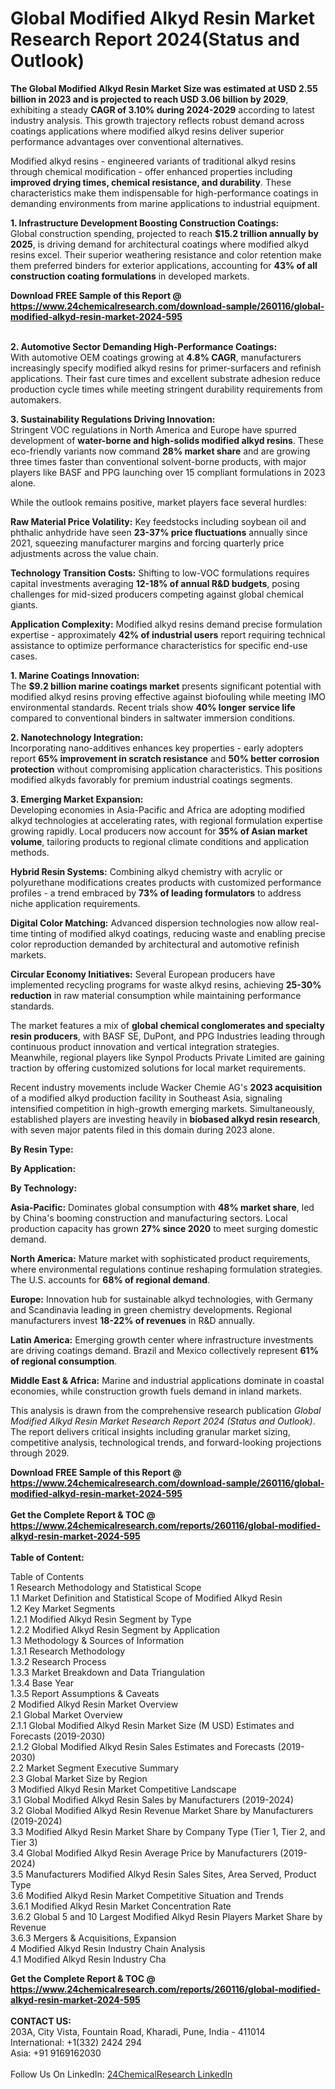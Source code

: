 <h1>Global Modified Alkyd Resin Market Research Report 2024(Status and Outlook)</h1><p><strong>The Global Modified Alkyd Resin Market Size was estimated at USD 2.55 billion in 2023 and is projected to reach USD 3.06 billion by 2029</strong>, exhibiting a steady <strong>CAGR of 3.10% during 2024-2029</strong> according to latest industry analysis. This growth trajectory reflects robust demand across coatings applications where modified alkyd resins deliver superior performance advantages over conventional alternatives.</p><p>Modified alkyd resins - engineered variants of traditional alkyd resins through chemical modification - offer enhanced properties including <strong>improved drying times, chemical resistance, and durability</strong>. These characteristics make them indispensable for high-performance coatings in demanding environments from marine applications to industrial equipment.</p><p><strong>1. Infrastructure Development Boosting Construction Coatings:</strong><br>
Global construction spending, projected to reach <strong>$15.2 trillion annually by 2025</strong>, is driving demand for architectural coatings where modified alkyd resins excel. Their superior weathering resistance and color retention make them preferred binders for exterior applications, accounting for <strong>43% of all construction coating formulations</strong> in developed markets.</p><div><b>Download FREE Sample of this Report @ 
            <a href="https://www.24chemicalresearch.com/download-sample/260116/global-modified-alkyd-resin-market-2024-595">
            https://www.24chemicalresearch.com/download-sample/260116/global-modified-alkyd-resin-market-2024-595</a></b></div><br><p><strong>2. Automotive Sector Demanding High-Performance Coatings:</strong><br>
With automotive OEM coatings growing at <strong>4.8% CAGR</strong>, manufacturers increasingly specify modified alkyd resins for primer-surfacers and refinish applications. Their fast cure times and excellent substrate adhesion reduce production cycle times while meeting stringent durability requirements from automakers.</p><p><strong>3. Sustainability Regulations Driving Innovation:</strong><br>
Stringent VOC regulations in North America and Europe have spurred development of <strong>water-borne and high-solids modified alkyd resins</strong>. These eco-friendly variants now command <strong>28% market share</strong> and are growing three times faster than conventional solvent-borne products, with major players like BASF and PPG launching over 15 compliant formulations in 2023 alone.</p><p>While the outlook remains positive, market players face several hurdles:</p><p><strong>Raw Material Price Volatility:</strong> Key feedstocks including soybean oil and phthalic anhydride have seen <strong>23-37% price fluctuations</strong> annually since 2021, squeezing manufacturer margins and forcing quarterly price adjustments across the value chain.</p><p><strong>Technology Transition Costs:</strong> Shifting to low-VOC formulations requires capital investments averaging <strong>12-18% of annual R&amp;D budgets</strong>, posing challenges for mid-sized producers competing against global chemical giants.</p><p><strong>Application Complexity:</strong> Modified alkyd resins demand precise formulation expertise - approximately <strong>42% of industrial users</strong> report requiring technical assistance to optimize performance characteristics for specific end-use cases.</p><p><strong>1. Marine Coatings Innovation:</strong><br>
The <strong>$9.2 billion marine coatings market</strong> presents significant potential with modified alkyd resins proving effective against biofouling while meeting IMO environmental standards. Recent trials show <strong>40% longer service life</strong> compared to conventional binders in saltwater immersion conditions.</p><p><strong>2. Nanotechnology Integration:</strong><br>
Incorporating nano-additives enhances key properties - early adopters report <strong>65% improvement in scratch resistance</strong> and <strong>50% better corrosion protection</strong> without compromising application characteristics. This positions modified alkyds favorably for premium industrial coatings segments.</p><p><strong>3. Emerging Market Expansion:</strong><br>
Developing economies in Asia-Pacific and Africa are adopting modified alkyd technologies at accelerating rates, with regional formulation expertise growing rapidly. Local producers now account for <strong>35% of Asian market volume</strong>, tailoring products to regional climate conditions and application methods.</p><p><strong>Hybrid Resin Systems:</strong> Combining alkyd chemistry with acrylic or polyurethane modifications creates products with customized performance profiles - a trend embraced by <strong>73% of leading formulators</strong> to address niche application requirements.</p><p><strong>Digital Color Matching:</strong> Advanced dispersion technologies now allow real-time tinting of modified alkyd coatings, reducing waste and enabling precise color reproduction demanded by architectural and automotive refinish markets.</p><p><strong>Circular Economy Initiatives:</strong> Several European producers have implemented recycling programs for waste alkyd resins, achieving <strong>25-30% reduction</strong> in raw material consumption while maintaining performance standards.</p><p>The market features a mix of <strong>global chemical conglomerates and specialty resin producers</strong>, with BASF SE, DuPont, and PPG Industries leading through continuous product innovation and vertical integration strategies. Meanwhile, regional players like Synpol Products Private Limited are gaining traction by offering customized solutions for local market requirements.</p><p>Recent industry movements include Wacker Chemie AG's <strong>2023 acquisition</strong> of a modified alkyd production facility in Southeast Asia, signaling intensified competition in high-growth emerging markets. Simultaneously, established players are investing heavily in <strong>biobased alkyd resin research</strong>, with seven major patents filed in this domain during 2023 alone.</p><p><strong>By Resin Type:</strong></p><p><strong>By Application:</strong></p><p><strong>By Technology:</strong></p><p><strong>Asia-Pacific:</strong> Dominates global consumption with <strong>48% market share</strong>, led by China's booming construction and manufacturing sectors. Local production capacity has grown <strong>27% since 2020</strong> to meet surging domestic demand.</p><p><strong>North America:</strong> Mature market with sophisticated product requirements, where environmental regulations continue reshaping formulation strategies. The U.S. accounts for <strong>68% of regional demand</strong>.</p><p><strong>Europe:</strong> Innovation hub for sustainable alkyd technologies, with Germany and Scandinavia leading in green chemistry developments. Regional manufacturers invest <strong>18-22% of revenues</strong> in R&amp;D annually.</p><p><strong>Latin America:</strong> Emerging growth center where infrastructure investments are driving coatings demand. Brazil and Mexico collectively represent <strong>61% of regional consumption</strong>.</p><p><strong>Middle East &amp; Africa:</strong> Marine and industrial applications dominate in coastal economies, while construction growth fuels demand in inland markets.</p><p>This analysis is drawn from the comprehensive research publication <em>Global Modified Alkyd Resin Market Research Report 2024 (Status and Outlook)</em>. The report delivers critical insights including granular market sizing, competitive analysis, technological trends, and forward-looking projections through 2029.</p><div><b>Download FREE Sample of this Report @ 
            <a href="https://www.24chemicalresearch.com/download-sample/260116/global-modified-alkyd-resin-market-2024-595">
            https://www.24chemicalresearch.com/download-sample/260116/global-modified-alkyd-resin-market-2024-595</a></b></div><br><div><b>Get the Complete Report & TOC @ 
            <a href="https://www.24chemicalresearch.com/reports/260116/global-modified-alkyd-resin-market-2024-595">
            https://www.24chemicalresearch.com/reports/260116/global-modified-alkyd-resin-market-2024-595</a></b></div><br>
            <b>Table of Content:</b><p>Table of Contents<br />
1 Research Methodology and Statistical Scope<br />
1.1 Market Definition and Statistical Scope of Modified Alkyd Resin<br />
1.2 Key Market Segments<br />
1.2.1 Modified Alkyd Resin Segment by Type<br />
1.2.2 Modified Alkyd Resin Segment by Application<br />
1.3 Methodology & Sources of Information<br />
1.3.1 Research Methodology<br />
1.3.2 Research Process<br />
1.3.3 Market Breakdown and Data Triangulation<br />
1.3.4 Base Year<br />
1.3.5 Report Assumptions & Caveats<br />
2 Modified Alkyd Resin Market Overview<br />
2.1 Global Market Overview<br />
2.1.1 Global Modified Alkyd Resin Market Size (M USD) Estimates and Forecasts (2019-2030)<br />
2.1.2 Global Modified Alkyd Resin Sales Estimates and Forecasts (2019-2030)<br />
2.2 Market Segment Executive Summary<br />
2.3 Global Market Size by Region<br />
3 Modified Alkyd Resin Market Competitive Landscape<br />
3.1 Global Modified Alkyd Resin Sales by Manufacturers (2019-2024)<br />
3.2 Global Modified Alkyd Resin Revenue Market Share by Manufacturers (2019-2024)<br />
3.3 Modified Alkyd Resin Market Share by Company Type (Tier 1, Tier 2, and Tier 3)<br />
3.4 Global Modified Alkyd Resin Average Price by Manufacturers (2019-2024)<br />
3.5 Manufacturers Modified Alkyd Resin Sales Sites, Area Served, Product Type<br />
3.6 Modified Alkyd Resin Market Competitive Situation and Trends<br />
3.6.1 Modified Alkyd Resin Market Concentration Rate<br />
3.6.2 Global 5 and 10 Largest Modified Alkyd Resin Players Market Share by Revenue<br />
3.6.3 Mergers & Acquisitions, Expansion<br />
4 Modified Alkyd Resin Industry Chain Analysis<br />
4.1 Modified Alkyd Resin Industry Cha</p><div><b>Get the Complete Report & TOC @ 
            <a href="https://www.24chemicalresearch.com/reports/260116/global-modified-alkyd-resin-market-2024-595">
            https://www.24chemicalresearch.com/reports/260116/global-modified-alkyd-resin-market-2024-595</a></b></div><br><b>CONTACT US:</b><br>
            203A, City Vista, Fountain Road, Kharadi, Pune, India - 411014<br>
            International: +1(332) 2424 294<br>
            Asia: +91 9169162030 <br><br>
            Follow Us On LinkedIn: <a href="https://www.linkedin.com/company/24chemicalresearch/">24ChemicalResearch LinkedIn</a>